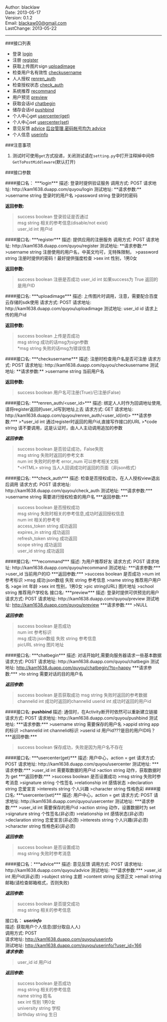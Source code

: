 Author:  	blacklaw  
Date:		2013-05-17  
Version:		0.1.2  
Email:		blackaw00@gmail.com   
LastChange:	2013-05-22 

---------------------------------------------

###接口列表
* 登录  			[login](#login) 
* 注册  			[register](#register) 
* 获取上传图片sign  [uploadimage](#uploadimage) 
* 检查用户名有效性  [checkusername](#checkusername) 
* 人人授权  		  [renren_auth](#renren_auth) 
* 检查授权状态  	[check_auth](#check_auth)
* 系统推荐  		[recommand](#recommand)
* 用户预览		[preview](#preview)
* 获取会话id  		[chatbegin](#chatbegin)
* 储存会话id  		[pushbind](#pushbind)
* 个人中心get		[usercenter(get)](#usercenter_get)
* 个人中心set		[usercenter(set)](#usercente_set)
* 意见反馈		[advice](#advice)    [后台管理,密码帐号均为 advice]("http://kam1638.duapp.com/admin/quyou/advice/")
* 个人信息		[userinfo](#userinfo)

###注意事项
1. 测试时可使用`get`方式投递，关闭测试请在`setting.py`中打开注释掉中间件 `GetToPostMiddleware`(默认打开)

###接口参数

<a id="login"/>
####接口名： ***login***  
描述:		登录时提供验证服务  
调用方式:	POST  
请求地址:	http://kam1638.duapp.com/quyou/login  
测试地址:	<http://kam1638.duapp.com/quyou/login/?username=happy&password=wsxedc>  
**请求参数:**
>username	string	登录时的用户名  
>password	string 	登录时的密码  

**返回参数:**
>success 	boolean	登录验证是否通过  
>msg		string	相关的参考信息(disable/not exist)  
>user_id	int 	用户id  

<a id="register"/>
####接口名:	***register***  
描述:		提供应用的注册服务  
调用方式:	POST  
请求地址:	http://kam1638.duapp.com/quyou/register  
测试地址:	 <http://kam1638.duapp.com/quyou/register/?username=happyd&password=wsxedc&sex=1>  
**请求参数:**
>username	string	注册使用的用户名，中英文均可，无特殊限制，  
>password 	string	注册时提供的密码！最好提供强度检查  
>sex 		int		性别，1男0女  

**返回参数:**
>success		boolean	注册是否成功
>user_id		int		如果success为 True 返回的是用户ID


<a id ="uploadimage">
####接口名:	***uploadimage***  
描述:		上传图片时调用，注意，需要配合百度云存储的sdk使用  
请求方式:	POST  
请求地址:	http://kam1638.duapp.com/quyou/uploadimage  
测试地址:	<http://kam1638.duapp.com/quyou/uploadimage/?user_id=166  
**请求参数:**  
>user_id 	id	   请求上传的用户id  

**返回参数:**
>success		boolean	上传是否成功  
>msg			string  成功的话msg为sign参数  
>*msg		string  失败的话msg为错误信息  


  <a id ="checkusername"/>
####接口名:	***checkusername***  
描述:		注册时检查用户名是否可注册  
请求方式:	POST  
请求地址:	http://kam1638.duapp.com/quyou/checkusername  
测试地址:	<http://kam1638.duapp.com/quyou/checkusername/?username=happyasdf>  
**请求参数:**
>username	string		当前用户名  

**返回参数:**
>success 	boolean		用户名可注册(True)/已注册(False)  
        

  <a id ="renren_auth"/>
####接口名:	***renren_auth/&lt;user_id&gt;***  
描述:		绑定人人时作为回调地址使用,请将register返回的user_id写到地址上去  
请求方式:	GET  
请求地址:	http://kam1638.duapp.com/quyou/renren_auth/&lt;user_id(int)&gt;  
***请求参数:***	  
>*user_id	int			通过register时返回的用户id,直接写作接口的URL  
>*code		string		请不要调用，这是认证时，由人人主动调用追加的参数 

***返回参数:***
>success		boolean		是否验证成功，False失败  
>msg			string		失败时返回的参考文本  
>num			int			失败时的参考 error_num 可以参考相关文档  
>*&lt;HTML&gt;		string		当人人回调成功时返回的页面（非json格式）  

    
  <a id ="check_auth"/>
####接口名:	***check_auth***
描述:		检查是否授权成功，在人人授权view退出后调用  
请求方式:	POST  
请求地址:	http://kam1638.duapp.com/quyou/check_auth  
测试地址:	<http://kam1638.duapp.com/quyou/check_auth/?username=happy>  
***请求参数:***	
>username 	string		需要进行授权检查的用户名  
***返回参数:***  

>success		boolean		是否授权成功  
>msg			string		失败时相关的参考信息,成功时返回授权信息    
>num         int		    相关的参考号    
>access_token 	string     成功返回   
>expires_in		string     成功返回  
>refresh_token	string     成功返回  
>scope 	        string     成功返回  
>user_id 	    string     成功返回  

		
  <a id ="recommand"/>
####接口名:	***recommand***  
描述:		为用户推荐好友  
请求方式:	POST  
请求地址:	http://kam1638.duapp.com/quyou/recommand  
测试地址:	<http://kam1638.duapp.com/quyou/recommand/?user_id=143>  
***请求参数:***	 
>user_id 	当前用户的ID  
***返回参数:***	  
>success		boolean		是否成功  
>num 		int			参考标识  
>msg	成功:json数组		失败 string 参考信息  
>name	string		推荐用户用户名  
>age		int			年龄  
>sex		int			性别，1男0女  
>pic		string(URL)	图片地址   
>school	string		推荐用户学校名  
  
  
  <a id ="preview"/>
接口名:	***preview***
描述:		登录时提供可供预览的用户  
请求方式:	POST  
请求地址:	http://kam1638.duapp.com/quyou/preview  
测试地址:	  <a href="http://kam1638.duapp.com/quyou/preview">http://kam1638.duapp.com/quyou/preview</a>  
***请求参数:***  
>NULL  

***返回参数:***  
>success		boolean		是否成功  
>num 		int			参考标识  
>msg	成功:json数组		失败 string 参考信息  
>picURL string	图片地址  
  
  
  <a id ="chatbegin"/>
####接口名:	***chatbegin***
描述:		对话开始时,需要向服务器请求一些基本数据
请求方式: 	POST
请求地址:	http://kam1638.duapp.com/quyou/chatbegin
测试地址:	  <a href="http://kam1638.duapp.com/quyou/chatbegin/?to=happy">http://kam1638.duapp.com/quyou/chatbegin/?to=happy</a>
***请求参数:***	
>to 		string		需要对话的目的用户名

***返回参数:***
>success 	boolean 	是否获取成功
>msg			string		失败时返回的参考数据
>channelid	int			成功时返回的channelid
>userid		int			成功时返回的用户id

  <a id="pushbind"/>
####接口名:	<b class ='api_title'> pushbind </b>
描述:		通信时，在Activity断开时依然可以重新建立链接  
请求方式:	POST  
请求地址:	http://kam1638.duapp.com/quyou/pushbind  
测试地址:	 <http://kam1638.duapp.com/quyou/pushbind/?channelid=2143&userid=2341&appid=asff&username=happyh>   
***请求参数:***
>username	string		需要保存的用户名   
>appid		string		app的标识   
>channelid	int			channelid标识  
>userid		id			用户id???是目的用户ID吗？  
***返回参数:***

>success		boolean		保存成功，失败是因为用户名不存在 

<a id="usercenter_get"/> 
####接口名:	***usercenter(get)***  
描述:		用户中心，action = get  
请求方式:	POST  
请求地址:	http://kam1638.duapp.com/quyou/usercenter  
测试地址:	  <http://kam1638.duapp.com/quyou/usercenter/?action=get&user_id=166>  
***请求参数:***  
>user_id		int		需要取数据的用户id  
>action		string		动作，获取数据时为 get  
***返回参数:***  
>success			boolean		是否设置成功   
>msg				string		失败时参考消息    
>signature		string	个性签名    
>relationship	int		感情状态    
>declaration		string	恋爱宣言  
>interests		string	个人兴趣   
>character		string 	性格色彩  

  <a id="usercenter_set"/>
####接口名:	***usercenter(set)***  
描述:		用户中心，action = get  
请求方式:	POST  
请求地址:	http://kam1638.duapp.com/quyou/usercenter  
测试地址:	<http://kam1638.duapp.com/quyou/usercenter/?action=set&user_id=166&interested=iiii&character=cccc&relationship=5&declaration=dddd&signature=ssss>  
***请求参数:***  
>user_id			int		需要保存的用户id  
>action			string		动作，设置数据时为 set  
>signature		string		个性签名(非必须)  
>relationship	int			感情状态(非必须)  
>declaration		string		恋爱宣言(非必须)  
>interests		string		个人兴趣(非必须)  
>character		string 		性格色彩(非必须)  

***返回参数:***   
>success			boolean		是否设置成功  
>msg				string		失败时参考消息  

  
<a id='advice'/>  
####接口名：***advice***  
描述:		 意见反馈  
调用方式:	POST  
请求地址:	http://kam1638.duapp.com/quyou/advice  
测试地址:	<http://kam1638.duapp.com/quyou/advice/?subject=功能&content=希望能够更加完善&email=blacklaw00@gmail.com>   
***请求参数:***      
>user_id     int      用户id(非必须)    
>subject     string   主题    
>content     string   反馈正文    
>email       string   邮箱(请检查邮箱格式，否则失败)  

***返回参数:***  
>success 	boolean	是否提交成功  
>msg			string	相关的参考信息    
  

 
  
<a id='userinfo'/>接口名：	***userinfo***  
描述:		 获取用户个人信息(部分取自人人)  
调用方式:	POST  
请求地址:	http://kam1638.duapp.com/quyou/userinfo  
测试地址:	<http://kam1638.duapp.com/quyou/userinfo/?user_id=166>  
***请求参数:***    
>user_id     id     用户id

***返回参数:***  
>success 	boolean	是否成功  
>msg			string	相关的参考信息  
>name 		string  姓名  
>sex			int		性别 1男0女  
>university	string  学校  
>birthday    string  生日  
  
  
  </body>

</html>
